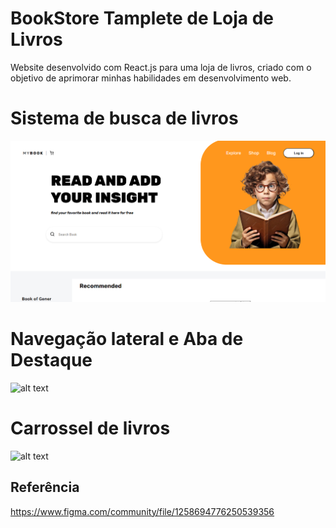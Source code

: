 # BookStore Tamplete de Loja de Livros

Website desenvolvido com React.js para uma loja de livros, criado com o objetivo de aprimorar minhas habilidades em desenvolvimento web.

# Sistema de busca de livros 
![BOOKSTORE_WEB](src/assets/Foto1.PNG)

# Navegação lateral e Aba de Destaque

![alt text](image.png)


# Carrossel de livros


![alt text](image-1.png)

## Referência 

https://www.figma.com/community/file/1258694776250539356

